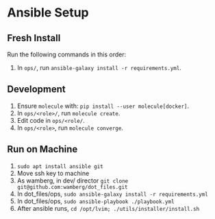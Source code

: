 # Ansible Setup

## Fresh Install

Run the following commands in this order:

1. In `ops/`, run `ansible-galaxy install -r requirements.yml`.

## Development

1. Ensure `molecule` with: `pip install --user molecule[docker]`.
2. In `ops/<role>/`, run `molecule create`.
3. Edit code in `ops/<role/`.
4. In `ops/<role>`, run `molecule converge`.

## Run on Machine

1. `sudo apt install ansible git`
2. Move ssh key to machine
3. As wamberg, in dev/ director `git clone git@github.com:wamberg/dot_files.git`
4. In dot_files/ops, `sudo ansible-galaxy install -r requirements.yml `
5. In dot_files/ops, `sudo ansible-playbook ./playbook.yml`
6. After ansible runs, `cd /opt/lvim; ./utils/installer/install.sh`
